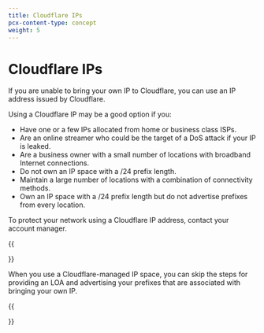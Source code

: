 ```yaml
---
title: Cloudflare IPs
pcx-content-type: concept
weight: 5
---
```


# Cloudflare IPs

If you are unable to bring your own IP to Cloudflare, you can use an IP address issued by Cloudflare. 

Using a Cloudflare IP may be a good option if you:

- Have one or a few IPs allocated from home or business class ISPs.
- Are an online streamer who could be the target of a DoS attack if your IP is leaked.
- Are a business owner with a small number of locations with broadband Internet connections.
- Do not own an IP space with a /24 prefix length.
- Maintain a large number of locations with a combination of connectivity methods.
- Own an IP space with a /24 prefix length but do not advertise prefixes from every location.

To protect your network using a Cloudflare IP address, contact your account manager. 

{{<Aside type="note">}}

When you use a Cloudflare-managed IP space, you can skip the steps for providing an LOA and advertising your prefixes that are associated with bringing your own IP.

{{</Aside>}}
